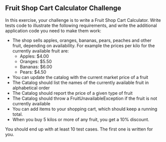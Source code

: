 ## Fruit Shop Cart Calculator Challenge

In this exercise, your challenge is to write a Fruit Shop Cart Calculator. Write tests code to illustrate the following requirements, and write the additional application code you need to make them work:

- The shop sells apples, oranges, bananas, pears, peaches and other fruit, depending on availability. For example the prices per kilo for the currently available fruit are:
  - Apples: $4.00
  - Oranges: $5.50
  - Bananas: $6.00
  - Pears: $4.50
- You can update the catalog with the current market price of a fruit
- The Catalog should list the names of the currently available fruit in alphabetical order
- The Catalog should report the price of a given type of fruit
- The Catalog should throw a FruitUnavailableException if the fruit is not currently available
- You can add items to your shopping cart, which should keep a running total.
- When you buy 5 kilos or more of any fruit, you get a 10% discount.

You should end up with at least 10 test cases. The first one is written for you.
